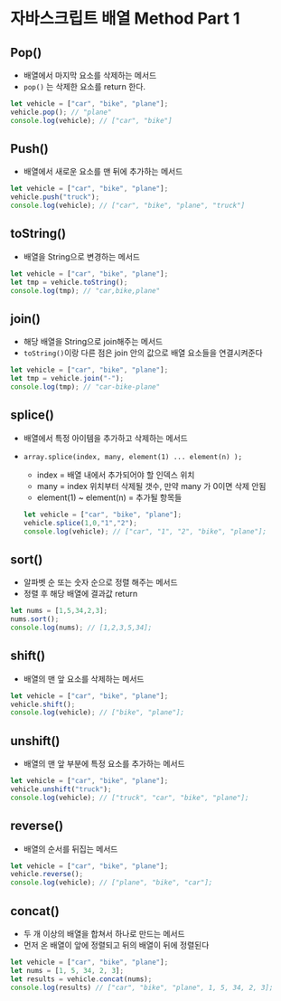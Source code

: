 # 자바스크립트 배열 Method Part 1

## Pop()

- 배열에서 마지막 요소를 삭제하는 메서드
- `pop()` 는 삭제한 요소를 return 한다.

```jsx
let vehicle = ["car", "bike", "plane"];
vehicle.pop(); // "plane"
console.log(vehicle); // ["car", "bike"]
```

## Push()

- 배열에서 새로운 요소를 맨 뒤에 추가하는 메서드

```jsx
let vehicle = ["car", "bike", "plane"];
vehicle.push("truck");
console.log(vehicle); // ["car", "bike", "plane", "truck"]
```

## toString()

- 배열을 String으로 변경하는 메서드

```jsx
let vehicle = ["car", "bike", "plane"];
let tmp = vehicle.toString();
console.log(tmp); // "car,bike,plane"
```

## join()

- 해당 배열을 String으로 join해주는 메서드
- `toString()`이랑 다른 점은 join 안의 값으로 배열 요소들을 연결시켜준다

```jsx
let vehicle = ["car", "bike", "plane"];
let tmp = vehicle.join("-");
console.log(tmp); // "car-bike-plane"
```

## splice()

- 배열에서 특정 아이템을 추가하고 삭제하는 메서드
- `array.splice(index, many, element(1) ... element(n) );`
    - index = 배열 내에서 추가되어야 할 인덱스 위치
    - many = index 위치부터 삭제될 갯수, 만약 many 가 0이면 삭제 안됨
    - element(1) ~ element(n) = 추가될 항목들

    ```jsx
    let vehicle = ["car", "bike", "plane"];
    vehicle.splice(1,0,"1","2");
    console.log(vehicle); // ["car", "1", "2", "bike", "plane"];
    ```

## sort()

- 알파벳 순 또는 숫자 순으로 정렬 해주는 메서드
- 정렬 후 해당 배열에 결과값 return

```jsx
let nums = [1,5,34,2,3];
nums.sort();
console.log(nums); // [1,2,3,5,34];
```

## shift()

- 배열의 맨 앞 요소를 삭제하는 메서드

```jsx
let vehicle = ["car", "bike", "plane"];
vehicle.shift();
console.log(vehicle); // ["bike", "plane"];
```

## unshift()

- 배열의 맨 앞 부분에 특정 요소를 추가하는 메서드

```jsx
let vehicle = ["car", "bike", "plane"];
vehicle.unshift("truck");
console.log(vehicle); // ["truck", "car", "bike", "plane"];
```

## reverse()

- 배열의 순서를 뒤집는 메서드

```jsx
let vehicle = ["car", "bike", "plane"];
vehicle.reverse();
console.log(vehicle); // ["plane", "bike", "car"];
```

## concat()

- 두 개 이상의 배열을 합쳐서 하나로 만드는 메서드
- 먼저 온 배열이 앞에 정렬되고 뒤의 배열이 뒤에 정렬된다

```jsx
let vehicle = ["car", "bike", "plane"];
let nums = [1, 5, 34, 2, 3];
let results = vehicle.concat(nums);
console.log(results) // ["car", "bike", "plane", 1, 5, 34, 2, 3];
```